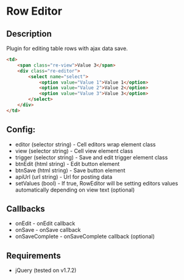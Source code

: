 Row Editor
==========

## Description

Plugin for editing table rows with ajax data save.

````html
<td>
	<span class="re-view">Value 3</span>
	<div class="re-editor">
		<select name="select">
			<option value="Value 1">Value 1</option>
			<option value="Value 2">Value 2</option>
			<option value="Value 3">Value 3</option>
		</select>
	</div>
</td>
````

## Config:

* editor (selector string) - Cell editors wrap element class
* view (selector string) - Cell view element class
* trigger (selector string) - Save and edit trigger element class
* btnEdit (html string) - Edit button element
* btnSave (html string) - Save button element
* apiUrl (url string) - Url for posting data
* setValues (bool) - If true, RowEditor will be setting editors values automatically depending on view text (optional)

## Callbacks

* onEdit - onEdit callback
* onSave - onSave callback
* onSaveComplete - onSaveComplete callback (optional)

## Requirements

* jQuery (tested on v1.7.2)